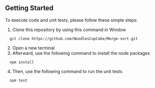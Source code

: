 ## Getting Started
To execute code and unit tests, please follow these simple steps:

  1. Clone this repository by using this command in Window
  ```
    git clone https://github.com/NoodlesCupCake/Merge-sort.git
  ```
  2. Open a new terminal
  3. Afterward, use the following command to install the node packages
  ```
    npm install
  ```
  4. Then, use the following command to run the unit tests
  ```
    npm test
  ```
